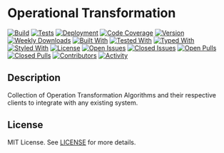 # Operational Transformation

[![Build](https://github.com/Progyan1997/Operational-Transformation/actions/workflows/build.yml/badge.svg)](https://github.com/Progyan1997/Operational-Transformation/actions/workflows/build.yml)
[![Tests](https://github.com/Progyan1997/Operational-Transformation/actions/workflows/tests.yml/badge.svg)](https://github.com/Progyan1997/Operational-Transformation/actions/workflows/tests.yml)
[![Deployment](https://github.com/Progyan1997/Operational-Transformation/actions/workflows/deploy.yml/badge.svg?branch=v0.1.0)](https://github.com/Progyan1997/Operational-Transformation/actions/workflows/deploy.yml)
[![Code Coverage](https://codecov.io/gh/Progyan1997/Operational-Transformation/branch/main/graph/badge.svg?token=R0T5YH3XX3)](https://codecov.io/gh/Progyan1997/Operational-Transformation)
[![Version](https://img.shields.io/npm/v/@operational-transformation/plaintext)](https://www.npmjs.com/package/@operational-transformation/plaintext)
[![Weekly Downloads](https://img.shields.io/npm/dw/@operational-transformation/plaintext)](https://www.npmjs.com/package/@operational-transformation/plaintext)
[![Built With](https://img.shields.io/badge/built%20with-webpack-green)](https://webpack.js.org)
[![Tested With](https://img.shields.io/badge/tested%20with-jest-yellowgreen)](https://jestjs.io)
[![Typed With](https://img.shields.io/badge/typed%20with-TypeScript-blue)](https://www.typescriptlang.org)
[![Styled With](https://img.shields.io/badge/code_style-prettier-ff69b4.svg?style=flat-square&label=styled%20with)](https://prettier.io)
[![License](https://img.shields.io/badge/license-MIT-yellow)](LICENSE)
[![Open Issues](https://img.shields.io/github/issues-raw/Progyan1997/Operational-Transformation)](https://github.com/Progyan1997/Operational-Transformation/issues)
[![Closed Issues](https://img.shields.io/github/issues-closed-raw/Progyan1997/Operational-Transformation)](https://github.com/Progyan1997/Operational-Transformation/issues?q=is%3Aissue+is%3Aclosed)
[![Open Pulls](https://img.shields.io/github/issues-pr-raw/Progyan1997/Operational-Transformation)](https://github.com/Progyan1997/Operational-Transformation/pulls)
[![Closed Pulls](https://img.shields.io/github/issues-pr-closed-raw/Progyan1997/Operational-Transformation)](https://github.com/Progyan1997/Operational-Transformation/pulls?q=is%3Apr+is%3Aclosed)
[![Contributors](https://img.shields.io/github/contributors/Progyan1997/Operational-Transformation)](https://github.com/Progyan1997/Operational-Transformation/graphs/contributors)
[![Activity](https://img.shields.io/github/last-commit/Progyan1997/Operational-Transformation?label=most%20recent%20activity)](https://github.com/Progyan1997/Operational-Transformation/pulse)

## Description

Collection of Operation Transformation Algorithms and their respective clients to integrate with any existing system.

## License

MIT License. See [LICENSE](LICENSE) for more details.
